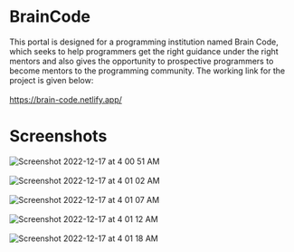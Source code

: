 # BrainCode
This portal is designed for a programming institution named Brain Code, which seeks to help programmers get the right guidance under the right mentors and also gives the opportunity to prospective programmers to become mentors to the programming community. The working link for the project is given below: <br></br>
https://brain-code.netlify.app/

# Screenshots
![Screenshot 2022-12-17 at 4 00 51 AM](https://user-images.githubusercontent.com/70470157/208199663-b5b9ac21-1cc7-40cb-85c3-ae185122a951.png)
<br></br>
![Screenshot 2022-12-17 at 4 01 02 AM](https://user-images.githubusercontent.com/70470157/208199677-09dda289-eb78-41e6-8e2c-f0be2be6909b.png)
<br></br>
![Screenshot 2022-12-17 at 4 01 07 AM](https://user-images.githubusercontent.com/70470157/208199688-ba57e36b-8633-4a80-9010-ce23b239db21.png)
<br></br>
![Screenshot 2022-12-17 at 4 01 12 AM](https://user-images.githubusercontent.com/70470157/208199696-7732ee42-38c3-4f36-ad34-952ef2eb6b75.png)
<br></br>
![Screenshot 2022-12-17 at 4 01 18 AM](https://user-images.githubusercontent.com/70470157/208199704-0c108470-543c-4e5b-8552-e5634b6c0e0a.png)

